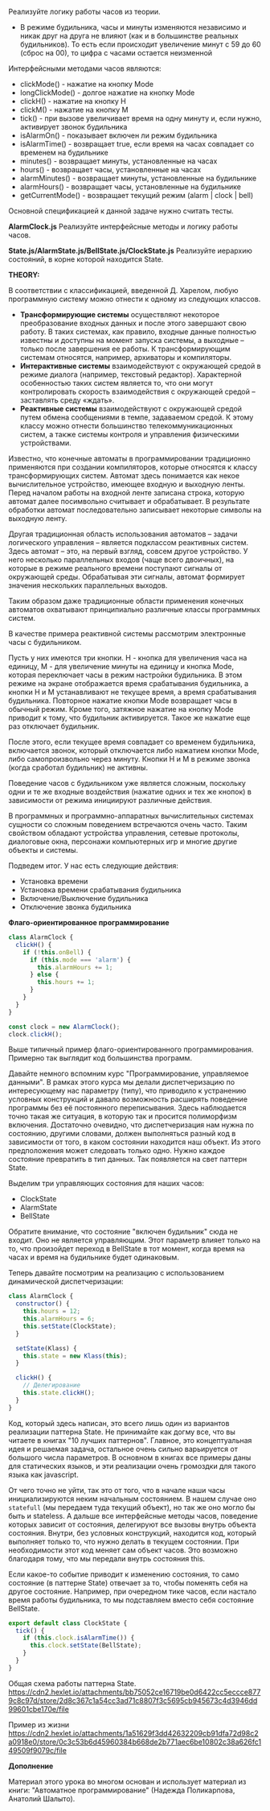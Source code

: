 Реализуйте логику работы часов из теории.

* В режиме будильника, часы и минуты изменяются независимо и никак друг на друга не влияют (как и в большинстве реальных будильников). То есть если происходит увеличение минут с 59 до 60 (сброс на 00), то цифра с часами остается неизменной

Интерфейсными методами часов являются:

* clickMode() - нажатие на кнопку Mode
* longClickMode() - долгое нажатие на кнопку Mode
* clickH() - нажатие на кнопку H
* clickM() - нажатие на кнопку M
* tick() - при вызове увеличивает время на одну минуту и, если нужно, активирует звонок будильника
* isAlarmOn() - показывает включен ли режим будильника
* isAlarmTime() - возвращает true, если время на часах совпадает со временем на будильнике
* minutes() - возвращает минуты, установленные на часах
* hours() - возвращает часы, установленные на часах
* alarmMinutes() - возвращает минуты, установленные на будильнике
* alarmHours() - возвращает часы, установленные на будильнике
* getCurrentMode() - возвращает текущий режим (alarm | clock | bell)

Основной спецификацией к данной задачe нужно считать тесты.

__AlarmClock.js__
Реализуйте интерфейсные методы и логику работы часов.

__State.js/AlarmState.js/BellState.js/ClockState.js__
Реализуйте иерархию состояний, в корне которой находится State.

__THEORY:__


В соответствии с классификацией, введенной Д. Харелом, любую программную систему можно отнести к одному из следующих классов.

* __Трансформирующие системы__ осуществляют некоторое преобразование входных данных и после этого завершают свою работу. В таких системах, как правило, входные данные полностью известны и доступны на момент запуска системы, а выходные – только после завершения ее работы. К трансформирующим системам относятся, например, архиваторы и компиляторы.
* __Интерактивные системы__ взаимодействуют с окружающей средой в режиме диалога (например, текстовый редактор). Характерной особенностью таких систем является то, что они могут контролировать скорость взаимодействия с окружающей средой – заставлять среду «ждать».
* __Реактивные системы__ взаимодействуют с окружающей средой путем обмена сообщениями в темпе, задаваемом средой. К этому классу можно отнести большинство телекоммуникационных систем, а также системы контроля и управления физическими устройствами.

Известно, что конечные автоматы в программировании традиционно применяются при создании компиляторов, которые относятся к классу трансформирующих систем. Автомат здесь понимается как некое вычислительное устройство, имеющее входную и выходную ленты. Перед началом работы на входной ленте записана строка, которую автомат далее посимвольно считывает и обрабатывает. В результате обработки автомат последовательно записывает некоторые символы на выходную ленту.

Другая традиционная область использования автоматов – задачи логического управления – является подклассом реактивных систем. Здесь автомат – это, на первый взгляд, совсем другое устройство. У него несколько параллельных входов (чаще всего двоичных), на которые в режиме реального времени поступают сигналы от окружающей среды. Обрабатывая эти сигналы, автомат формирует значения нескольких параллельных выходов.

Таким образом даже традиционные области применения конечных автоматов охватывают принципиально различные классы программных систем.

В качестве примера реактивной системы рассмотрим электронные часы с будильником.

Пусть у них имеются три кнопки. H - кнопка для увеличения часа на единицу, M - для увеличение минуты на единицу и кнопка Mode, которая переключает часы в режим настройки будильника. В этом режиме на экране отображается время срабатывания будильника, а кнопки H и M устанавливают не текущее время, а время срабатывания будильника. Повторное нажатие кнопки Mode возвращает часы в обычный режим. Кроме того, затяжное нажатие на кнопку Mode приводит к тому, что будильник активируется. Такое же нажатие еще раз отключает будильник.

После этого, если текущее время совпадает со временем будильника, включается звонок, который отключается либо нажатием кнопки Mode, либо самопроизвольно через минуту. Кнопки H и M в режиме звонка (когда сработал будильник) не активны.

Поведение часов с будильником уже является сложным, поскольку одни и те же входные воздействия (нажатие одних и тех же кнопок) в зависимости от режима инициируют различные действия.

В программных и программно-аппаратных вычислительных системах сущности со сложным поведением встречаются очень часто. Таким свойством обладают устройства управления, сетевые протоколы, диалоговые окна, персонажи компьютерных игр и многие другие объекты и системы.

Подведем итог. У нас есть следующие действия:

* Установка времени
* Установка времени срабатывания будильника
* Включение/Выключение будильника
* Отключение звонка будильника

__Флаго-ориентированное программирование__

```js
class AlarmClock {
  clickH() {
    if (!this.onBell) {
      if (this.mode === 'alarm') {
        this.alarmHours += 1;
      } else {
        this.hours += 1;
      }
    }
  }
}

const clock = new AlarmClock();
clock.clickH();
```

Выше типичный пример флаго-ориентированного программирования. Примерно так выглядит код большинства программ.

Давайте немного вспомним курс "Программирование, управляемое данными". В рамках этого курса мы делали диспетчеризацию по интересующему нас параметру (типу), что приводило к устранению условных конструкций и давало возможность расширять поведение программы без её постоянного переписывания. Здесь наблюдается точно такая же ситуация, в которую так и просится полиморфизм включения. Достаточно очевидно, что диспетчеризация нам нужна по состоянию, другими словами, должен выполняться разный код в зависимости от того, в каком состоянии находится наш объект. Из этого предположения может следовать только одно. Нужно каждое состояние превратить в тип данных. Так появляется на свет паттерн State.

Выделим три управляющих состояния для наших часов:

* ClockState
* AlarmState
* BellState

Обратите внимание, что состояние "включен будильник" сюда не входит. Оно не является управляющим. Этот параметр влияет только на то, что произойдет переход в BellState в тот момент, когда время на часах и время на будильнике будет одинаковым.

Теперь давайте посмотрим на реализацию с использованием динамической диспетчеризации:

```js
class AlarmClock {
  constructor() {
    this.hours = 12;
    this.alarmHours = 6;
    this.setState(ClockState);
  }

  setState(Klass) {
    this.state = new Klass(this);
  }

  clickH() {
    // Делегирование
    this.state.clickH();
  }
}
```

Код, который здесь написан, это всего лишь один из вариантов реализации паттерна State. Не принимайте как догму все, что вы читаете в книгах "10 лучших паттернов". Главное, это концептуальная идея и решаемая задача, остальное очень сильно варьируется от большого числа параметров. В основном в книгах все примеры даны для статических языков, и эти реализации очень громоздки для такого языка как javascript.

От чего точно не уйти, так это от того, что в начале наши часы инициализируются неким начальным состоянием. В нашем случае оно `statefull` (мы передаем туда текущий объект), но так же оно могло бы быть и stateless. А дальше все интерфейсные методы часов, поведение которых зависит от состояния, делегируют все вызовы внутрь объекта состояния. Внутри, без условных конструкций, находится код, который выполняет только то, что нужно делать в текущем состоянии. При необходимости этот код меняет сам объект часов. Это возможно благодаря тому, что мы передали внутрь состояния this.

Если какое-то событие приводит к изменению состояния, то само состояние (в паттерне State) отвечает за то, чтобы поменять себя на другое состояние. Например, при очередном тике часов, если настало время работы будильника, то мы подставляем вместо себя состояние BellState.

```js
export default class ClockState {
  tick() {
    if (this.clock.isAlarmTime()) {
      this.clock.setState(BellState);
    }
  }
}
```
Общая схема работы паттерна State.
https://cdn2.hexlet.io/attachments/bb75052ce16719be0d6422cc5eccce8779c8c97d/store/2d8c367c1a54cc3ad71c8807f3c5695cb945673c4d3946dd99601cbe170e/file



Пример из жизни
https://cdn2.hexlet.io/attachments/1a51629f3dd42632209cb91dfa72d98c2a0918e0/store/0c3c53b6d45960384b668de2b771aec6be10802c38a626fc149509f9079c/file

__Дополнение__

Материал этого урока во многом основан и использует материал из книги: "Автоматное программирование" (Надежда Поликарпова, Анатолий Шалыто).
